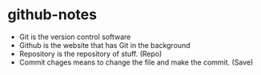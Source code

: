 # github-notes

* Git is the version control software
* Github is the website that has Git in the background
* Repository is the repository of stuff. (Repo)
* Commit chages means to change the file and make the commit. (Save)
